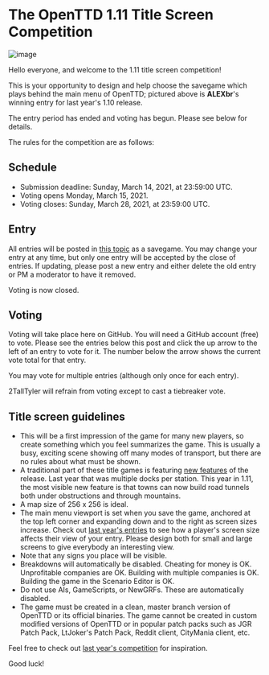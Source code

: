 # The OpenTTD 1.11 Title Screen Competition
![image](https://TrueBrain.github.io/title-screen-competition-1.11/layout/winner-1.10.png)

Hello everyone, and welcome to the 1.11 title screen competition!

This is your opportunity to design and help choose the savegame which plays behind the main menu of OpenTTD; pictured above is **ALEXbr**'s winning entry for last year's 1.10 release.

The entry period has ended and voting has begun. Please see below for details.

The rules for the competition are as follows:

## Schedule

* Submission deadline: Sunday, March 14, 2021, at 23:59:00 UTC.
* Voting opens Monday, March 15, 2021.
* Voting closes: Sunday, March 28, 2021, at 23:59:00 UTC.

## Entry

All entries will be posted in [this topic](https://www.tt-forums.net/viewtopic.php?f=29&t=88509) as a savegame.
You may change your entry at any time, but only one entry will be accepted by the close of entries.
If updating, please post a new entry and either delete the old entry or PM a moderator to have it removed.

Voting is now closed.

## Voting

Voting will take place here on GitHub. You will need a GitHub account (free) to vote. Please see the entries below this post and click the up arrow to the left of an entry to vote for it. The number below the arrow shows the current vote total for that entry.

You may vote for multiple entries (although only once for each entry).

2TallTyler will refrain from voting except to cast a tiebreaker vote.

## Title screen guidelines

* This will be a first impression of the game for many new players, so create something which you feel summarizes the game. This is usually a busy, exciting scene showing off many modes of transport, but there are no rules about what must be shown.
* A traditional part of these title games is featuring [new features](https://cdn.openttd.org/openttd-releases/1.11.0-RC1/changelog.txt) of the release. Last year that was multiple docks per station. This year in 1.11, the most visible new feature is that towns can now build road tunnels both under obstructions and through mountains.
* A map size of 256 x 256 is ideal.
* The main menu viewport is set when you save the game, anchored at the top left corner and expanding down and to the right as screen sizes increase. Check out [last year's entries](https://www.tt-forums.net/viewtopic.php?f=29&t=86795) to see how a player's screen size affects their view of your entry. Please design both for small and large screens to give everybody an interesting view.
* Note that any signs you place will be visible.
* Breakdowns will automatically be disabled. Cheating for money is OK. Unprofitable companies are OK. Building with multiple companies is OK. Building the game in the Scenario Editor is OK.
* Do not use AIs, GameScripts, or NewGRFs. These are automatically disabled.
* The game must be created in a clean, master branch version of OpenTTD or its official binaries. The game cannot be created in custom modified versions of OpenTTD or in popular patch packs such as JGR Patch Pack, LtJoker's Patch Pack, Reddit client, CityMania client, etc.

Feel free to check out [last year's competition](https://www.tt-forums.net/viewtopic.php?f=29&t=86795) for inspiration.

Good luck!
